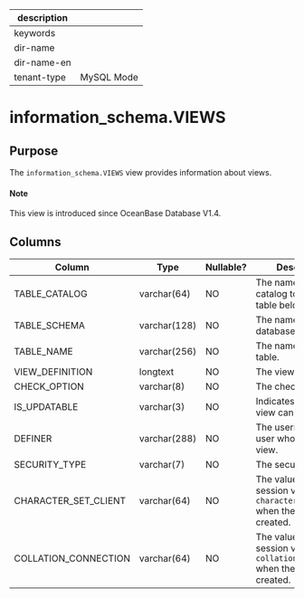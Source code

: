 |description||
|---|---|
|keywords||
|dir-name||
|dir-name-en||
|tenant-type|MySQL Mode|

# information_schema.VIEWS

## Purpose

The `information_schema.VIEWS` view provides information about views.

<main id="notice" type='explain'>
  <h4>Note</h4>
  <p>This view is introduced since OceanBase Database V1.4. </p>
</main>

## Columns

| **Column** | **Type** | **Nullable?** | **Description** |
|----------------------|----------------|------------|---------------------------------------------|
| TABLE_CATALOG | varchar(64) | NO | The name of the catalog to which the table belongs. |
| TABLE_SCHEMA | varchar(128) | NO | The name of the database. |
| TABLE_NAME | varchar(256) | NO | The name of the table. |
| VIEW_DEFINITION | longtext | NO | The view definition. |
| CHECK_OPTION | varchar(8) | NO | The check option. |
| IS_UPDATABLE | varchar(3) | NO | Indicates whether the view can be updated. |
| DEFINER | varchar(288) | NO | The username of the user who created the view. |
| SECURITY_TYPE | varchar(7) | NO | The security type. |
| CHARACTER_SET_CLIENT | varchar(64) | NO | The value of the session variable `character_set_client` when the view was created. |
| COLLATION_CONNECTION | varchar(64) | NO | The value of the session variable `collation_connection` when the view was created. |
